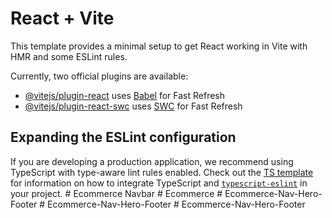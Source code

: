 # React + Vite

This template provides a minimal setup to get React working in Vite with HMR and some ESLint rules.

Currently, two official plugins are available:

- [@vitejs/plugin-react](https://github.com/vitejs/vite-plugin-react/blob/main/packages/plugin-react) uses [Babel](https://babeljs.io/) for Fast Refresh
- [@vitejs/plugin-react-swc](https://github.com/vitejs/vite-plugin-react/blob/main/packages/plugin-react-swc) uses [SWC](https://swc.rs/) for Fast Refresh

## Expanding the ESLint configuration

If you are developing a production application, we recommend using TypeScript with type-aware lint rules enabled. Check out the [TS template](https://github.com/vitejs/vite/tree/main/packages/create-vite/template-react-ts) for information on how to integrate TypeScript and [`typescript-eslint`](https://typescript-eslint.io) in your project.
#   E c o m m e r c e   N a v b a r  
 #   E c o m m e r c e  
 #   E c o m m e r c e - N a v - H e r o - F o o t e r  
 #   E c o m m e r c e - N a v - H e r o - F o o t e r  
 #   E c o m m e r c e - N a v - H e r o - F o o t e r  
 